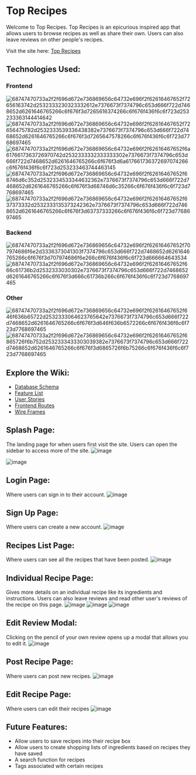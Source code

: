 # Top Recipes

Welcome to Top Recipes. Top Recipes is an epicurious inspired app that allows users to browse recipes as well as share their own. Users can also leave reviews on other people's recipes.

Visit the site here: [Top Recipes](https://toprecipes.herokuapp.com/)

## Technologies Used:

### Frontend
![68747470733a2f2f696d672e736869656c64732e696f2f62616467652f72656163742d2532333230323332612e7376673f7374796c653d666f722d7468652d6261646765266c6f676f3d7265616374266c6f676f436f6c6f723d253233363144414642](https://user-images.githubusercontent.com/94085979/187011810-b9378e1a-8d2d-49ea-8d3d-eb3e83447c13.svg)
![68747470733a2f2f696d672e736869656c64732e696f2f62616467652f72656475782d2532333539336438382e7376673f7374796c653d666f722d7468652d6261646765266c6f676f3d7265647578266c6f676f436f6c6f723d7768697465](https://user-images.githubusercontent.com/94085979/187011814-ffd57673-d860-42dc-833b-20c793553b00.svg)
![68747470733a2f2f696d672e736869656c64732e696f2f62616467652f6a6176617363726970742d2532333332333333302e7376673f7374796c653d666f722d7468652d6261646765266c6f676f3d6a617661736372697074266c6f676f436f6c6f723d253233463744463145](https://user-images.githubusercontent.com/94085979/187011760-2ab7d8fe-2020-40d8-84a1-3e463ae6718e.svg)
![68747470733a2f2f696d672e736869656c64732e696f2f62616467652f68746d6c352d2532334533344632362e7376673f7374796c653d666f722d7468652d6261646765266c6f676f3d68746d6c35266c6f676f436f6c6f723d7768697465](https://user-images.githubusercontent.com/94085979/187011820-bbcedb49-f350-456d-8d11-14326b394b2c.svg)
![68747470733a2f2f696d672e736869656c64732e696f2f62616467652f637373332d2532333135373242362e7376673f7374796c653d666f722d7468652d6261646765266c6f676f3d63737333266c6f676f436f6c6f723d7768697465](https://user-images.githubusercontent.com/94085979/187011825-efa962b0-85f6-4ead-a408-835f449860e9.svg)

### Backend
![68747470733a2f2f696d672e736869656c64732e696f2f62616467652f707974686f6e2d3336373041303f7374796c653d666f722d7468652d6261646765266c6f676f3d707974686f6e266c6f676f436f6c6f723d666664643534](https://user-images.githubusercontent.com/94085979/187011776-0d845678-5763-439f-a668-eda3fb7221c2.svg)
![68747470733a2f2f696d672e736869656c64732e696f2f62616467652f666c61736b2d2532333030302e7376673f7374796c653d666f722d7468652d6261646765266c6f676f3d666c61736b266c6f676f436f6c6f723d7768697465](https://user-images.githubusercontent.com/94085979/187011818-cc5ab8af-d4b6-413f-b633-07fffc666ff6.svg)

### Other
![68747470733a2f2f696d672e736869656c64732e696f2f62616467652f646f636b65722d2532333064623765642e7376673f7374796c653d666f722d7468652d6261646765266c6f676f3d646f636b6572266c6f676f436f6c6f723d7768697465](https://user-images.githubusercontent.com/94085979/187011829-d3f5161e-f9df-4432-8a2b-00a4c583740f.svg)
![68747470733a2f2f696d672e736869656c64732e696f2f62616467652f6865726f6b752d2532333433303039382e7376673f7374796c653d666f722d7468652d6261646765266c6f676f3d6865726f6b75266c6f676f436f6c6f723d7768697465](https://user-images.githubusercontent.com/94085979/187011832-f41fd6fb-9845-4e2b-8423-4c58848612a4.svg)

## Explore the Wiki:
- [Database Schema](https://github.com/ayang740/top-recipes/wiki/Database-Schema)
- [Feature List](https://github.com/ayang740/top-recipes/wiki/Features-List)
- [User Stories](https://github.com/ayang740/top-recipes/wiki/User-Stories)
- [Frontend Routes](https://github.com/ayang740/top-recipes/wiki/Frontend-Routes)
- [Wire Frames](https://github.com/ayang740/top-recipes/wiki/Wire-Frames)

## Splash Page:
The landing page for when users first visit the site. Users can open the sidebar to access more of the site.
![image](https://user-images.githubusercontent.com/101376252/189555568-fc28ef18-7caa-4df2-8c70-b251f9fe28c4.png)

![image](https://user-images.githubusercontent.com/101376252/189555613-6dd5b94f-2fb7-4049-9a22-af3c1c6d86ba.png)

## Login Page:
Where users can sign in to their account.
![image](https://user-images.githubusercontent.com/101376252/189555456-3ae8c2d7-0c7c-42e2-98d5-33318f784182.png)

## Sign Up Page:
Where users can create a new account.
![image](https://user-images.githubusercontent.com/101376252/189555495-46486b1c-0e9b-4f60-81eb-9111f6d77980.png)

## Recipes List Page:
Where users can see all the recipes that have been posted.
![image](https://user-images.githubusercontent.com/101376252/189556197-6bab27af-03bf-4335-a26b-c33026c6fec4.png)

## Individual Recipe Page:
Gives more details on an individual recipe like its ingredients and instructions. Users can also leave reviews and read other user's reviews of the recipe on this page.
![image](https://user-images.githubusercontent.com/101376252/189555858-4640cc93-2bd6-47ad-95aa-84dd17a28421.png)
![image](https://user-images.githubusercontent.com/101376252/189555898-9c67c663-f67f-40b5-9f0a-94a7066bd2e8.png)
![image](https://user-images.githubusercontent.com/101376252/189555985-40a10d38-ca86-4761-8c2d-e3e3ec787b33.png)

## Edit Review Modal:
Clicking on the pencil of your own review opens up a modal that allows you to edit it.
![image](https://user-images.githubusercontent.com/101376252/189556037-5fee2b89-2b30-4766-a5f0-e7bb3d0bf8c8.png)

## Post Recipe Page:
Where users can post new recipes.
![image](https://user-images.githubusercontent.com/101376252/189556073-9555b72e-13f8-4620-bd25-7f9f990a543c.png)

## Edit Recipe Page:
Where users can edit their recipes
![image](https://user-images.githubusercontent.com/101376252/189556185-48f285d1-9c29-4796-abe9-504cb4531f6e.png)

## Future Features:
- Allow users to save recipes into their recipe box
- Allow users to create shopping lists of ingredients based on recipes they have saved
- A search function for recipes
- Tags associated with certain recipes
